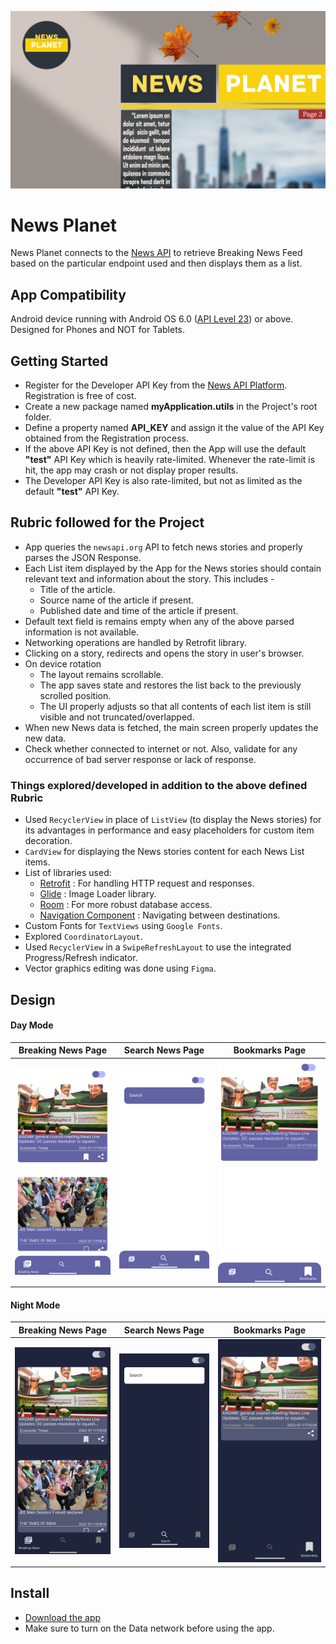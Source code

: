 ![GitHub Cards Preview](https://github.com/Biswajeet-23/News_Planet/blob/master/Designs/PLANET.png)

# News Planet

News Planet connects to the [News API](https://newsapi.org/) to retrieve Breaking News Feed based on the particular endpoint used and then displays them as a list.

## App Compatibility

Android device running with Android OS 6.0 ([API Level 23](https://developer.android.com/about/versions/marshmallow/android-6.0)) or above. Designed for Phones and NOT for Tablets.

## Getting Started

* Register for the Developer API Key from the [News API Platform](https://newsapi.org/). Registration is free of cost.
* Create a new package named **myApplication.utils** in the Project's root folder.
* Define a property named **API_KEY** and assign it the value of the API Key obtained from the Registration process.
* If the above API Key is not defined, then the App will use the default **"test"** API Key which is heavily rate-limited. Whenever the rate-limit is hit, the app may crash or not display proper results.
* The Developer API Key is also rate-limited, but not as limited as the default **"test"** API Key.

## Rubric followed for the Project

* App queries the `newsapi.org` API to fetch news stories and properly parses the JSON Response.
* Each List item displayed by the App for the News stories should contain relevant text and information about the story. This includes -
	* Title of the article.
	* Source name of the article if present.
	* Published date and time of the article if present.
* Default text field is remains empty when any of the above parsed information is not available.
* Networking operations are handled by Retrofit library.
* Clicking on a story, redirects and opens the story in user's browser.
* On device rotation
	* The layout remains scrollable.
	* The app saves state and restores the list back to the previously scrolled position.
	* The UI properly adjusts so that all contents of each list item is still visible and not truncated/overlapped.
* When new News data is fetched, the main screen properly updates the new data.
* Check whether connected to internet or not. Also, validate for any occurrence of bad server response or lack of response.

### Things explored/developed in addition to the above defined Rubric

* Used `RecyclerView` in place of `ListView` (to display the News stories) for its advantages in performance and easy placeholders for custom item decoration.
* `CardView` for displaying the News stories content for each News List items.
* List of libraries used:
	- [Retrofit](https://square.github.io/retrofit/) : For handling HTTP request and responses.
	- [Glide](https://github.com/bumptech/glide) : Image Loader library.
	- [Room](https://developer.android.com/training/data-storage/room) :  For more robust database access.
	- [Navigation Component](https://developer.android.com/guide/navigation/navigation-getting-started) : Navigating between destinations. 
* Custom Fonts for `TextViews` using `Google Fonts`.
* Explored `CoordinatorLayout`.
* Used `RecyclerView` in a `SwipeRefreshLayout` to use the integrated Progress/Refresh indicator.
* Vector graphics editing was done using `Figma`.

## Design

#### Day Mode
Breaking News Page | Search News Page | Bookmarks Page
--- | --- | ---
![](https://github.com/Biswajeet-23/News_Planet/blob/master/Designs/Breaking%20News_day.png) | ![](https://github.com/Biswajeet-23/News_Planet/blob/master/Designs/Search_day.png) | ![](https://github.com/Biswajeet-23/News_Planet/blob/master/Designs/Bookmarks_day.png)

#### Night Mode
Breaking News Page | Search News Page | Bookmarks Page
--- | --- | ---
![](https://github.com/Biswajeet-23/News_Planet/blob/master/Designs/Breaking%20News.png) | ![](https://github.com/Biswajeet-23/News_Planet/blob/master/Designs/Search.png) | ![](https://github.com/Biswajeet-23/News_Planet/blob/master/Designs/Bookmarks.png)

## Install

* [Download the app](https://github.com/Biswajeet-23/News_Planet/raw/master/Designs/application.apk)
* Make sure to turn on the Data network before using the app. 

